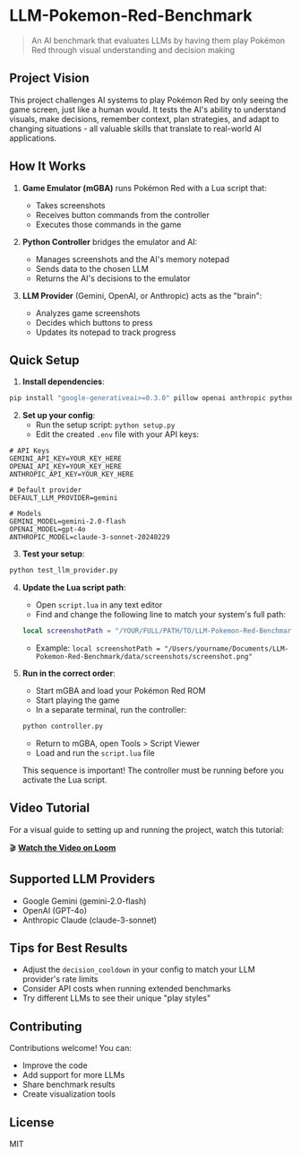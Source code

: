 # LLM-Pokemon-Red-Benchmark

> An AI benchmark that evaluates LLMs by having them play Pokémon Red through visual understanding and decision making

## Project Vision

This project challenges AI systems to play Pokémon Red by only seeing the game screen, just like a human would. It tests the AI's ability to understand visuals, make decisions, remember context, plan strategies, and adapt to changing situations - all valuable skills that translate to real-world AI applications.

## How It Works

1. **Game Emulator (mGBA)** runs Pokémon Red with a Lua script that:
   - Takes screenshots
   - Receives button commands from the controller
   - Executes those commands in the game

2. **Python Controller** bridges the emulator and AI:
   - Manages screenshots and the AI's memory notepad
   - Sends data to the chosen LLM
   - Returns the AI's decisions to the emulator

3. **LLM Provider** (Gemini, OpenAI, or Anthropic) acts as the "brain":
   - Analyzes game screenshots
   - Decides which buttons to press
   - Updates its notepad to track progress

## Quick Setup

1. **Install dependencies**:
```bash
pip install "google-generativeai>=0.3.0" pillow openai anthropic python-dotenv
```

2. **Set up your config**:
   - Run the setup script: `python setup.py`
   - Edit the created `.env` file with your API keys:

```
# API Keys
GEMINI_API_KEY=YOUR_KEY_HERE
OPENAI_API_KEY=YOUR_KEY_HERE
ANTHROPIC_API_KEY=YOUR_KEY_HERE

# Default provider
DEFAULT_LLM_PROVIDER=gemini

# Models
GEMINI_MODEL=gemini-2.0-flash
OPENAI_MODEL=gpt-4o
ANTHROPIC_MODEL=claude-3-sonnet-20240229
```

3. **Test your setup**:
```bash
python test_llm_provider.py
```

4. **Update the Lua script path**:
   - Open `script.lua` in any text editor
   - Find and change the following line to match your system's full path:
   ```lua
   local screenshotPath = "/YOUR/FULL/PATH/TO/LLM-Pokemon-Red-Benchmark/data/screenshots/screenshot.png"
   ```
   - Example: `local screenshotPath = "/Users/yourname/Documents/LLM-Pokemon-Red-Benchmark/data/screenshots/screenshot.png"`

5. **Run in the correct order**:
   - Start mGBA and load your Pokémon Red ROM
   - Start playing the game
   - In a separate terminal, run the controller:
   ```bash
   python controller.py
   ```
   - Return to mGBA, open Tools > Script Viewer
   - Load and run the `script.lua` file
   
   This sequence is important! The controller must be running before you activate the Lua script.

## Video Tutorial

For a visual guide to setting up and running the project, watch this tutorial:

🎬 [**Watch the Video on Loom**](https://www.loom.com/share/3088f11e048346a98b3273dd9d055df5?sid=c67ff8fd-8dae-402d-a124-52e77aa6fc92)

## Supported LLM Providers

- Google Gemini (gemini-2.0-flash)
- OpenAI (GPT-4o)
- Anthropic Claude (claude-3-sonnet)

## Tips for Best Results

- Adjust the `decision_cooldown` in your config to match your LLM provider's rate limits
- Consider API costs when running extended benchmarks
- Try different LLMs to see their unique "play styles"

## Contributing

Contributions welcome! You can:
- Improve the code
- Add support for more LLMs
- Share benchmark results
- Create visualization tools

## License

MIT